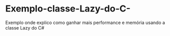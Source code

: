 # Exemplo-classe-Lazy-do-C-
Exemplo onde explico como ganhar mais performance e memória usando a classe Lazy do C#
